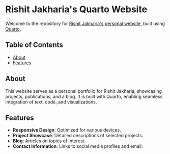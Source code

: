 # Rishit Jakharia's Quarto Website

Welcome to the repository for [Rishit Jakharia's personal website](https://your-website-url.com), built using [Quarto](https://quarto.org/).

## Table of Contents

- [About](#about)
- [Features](#features)

## About

This website serves as a personal portfolio for Rishit Jakharia, showcasing projects, publications, and a blog. It is built with Quarto, enabling seamless integration of text, code, and visualizations.

## Features

- **Responsive Design**: Optimized for various devices.
- **Project Showcase**: Detailed descriptions of selected projects.
- **Blog**: Articles on topics of interest.
- **Contact Information**: Links to social media profiles and email.
